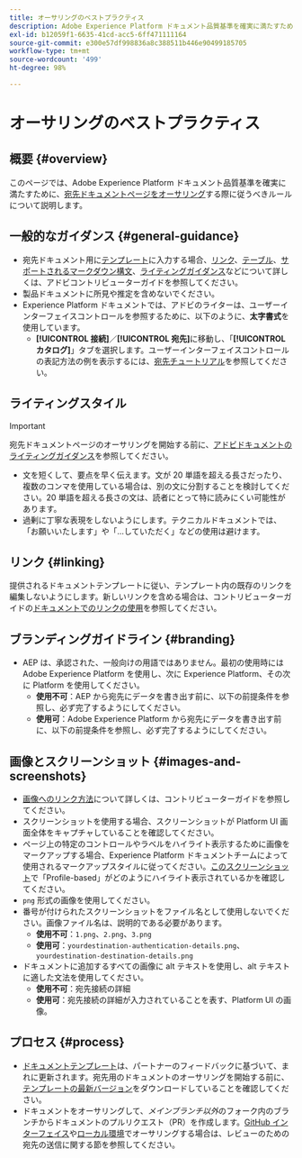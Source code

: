 ```yaml
---
title: オーサリングのベストプラクティス
description: Adobe Experience Platform ドキュメント品質基準を確実に満たすために、宛先ドキュメントページをオーサリングする際に従うべきルールおよびヒントについて説明します。
exl-id: b12059f1-6635-41cd-acc5-6ff471111164
source-git-commit: e300e57df998836a8c388511b446e90499185705
workflow-type: tm+mt
source-wordcount: '499'
ht-degree: 98%

---
```


# オーサリングのベストプラクティス

## 概要 {#overview}

このページでは、Adobe Experience Platform ドキュメント品質基準を確実に満たすために、[宛先ドキュメントページをオーサリング](./documentation-instructions.md)する際に従うべきルールについて説明します。

## 一般的なガイダンス {#general-guidance}

* 宛先ドキュメント用に[テンプレート](./self-service-template.md)に入力する場合、[リンク](https://experienceleague.adobe.com/docs/contributor/contributor-guide/writing-essentials/linking.html)、[テーブル](https://experienceleague.adobe.com/docs/contributor/contributor-guide/writing-essentials/markdown.html#tables)、[サポートされるマークダウン構文](https://experienceleague.adobe.com/docs/contributor/contributor-guide/writing-essentials/markdown.html)、[ライティングガイダンス](https://experienceleague.adobe.com/docs/contributor/contributor-guide/writing-essentials/general-writing-guidance.html)などについて詳しくは、アドビコントリビューターガイドを参照してください。
* 製品ドキュメントに所見や推定を含めないでください。
* Experience Platform ドキュメントでは、アドビのライターは、ユーザーインターフェイスコントロールを参照するために、以下のように、**太字書式**&#x200B;を使用しています。
   * **[!UICONTROL 接続]**／**[!UICONTROL 宛先]**&#x200B;に移動し、「**[!UICONTROL カタログ]**」タブを選択します。ユーザーインターフェイスコントロールの表記方法の例を表示するには、[宛先チュートリアル](https://experienceleague.adobe.com/docs/experience-platform/destinations/ui/activate/activate-batch-profile-destinations.html#select-destination)を参照してください。

## ライティングスタイル

>[!IMPORTANT]
>
>宛先ドキュメントページのオーサリングを開始する前に、[アドビドキュメントのライティングガイダンス](https://experienceleague.adobe.com/docs/contributor/contributor-guide/writing-essentials/general-writing-guidance.html)を参照してください。

* 文を短くして、要点を早く伝えます。文が 20 単語を超える長さだったり、複数のコンマを使用している場合は、別の文に分割することを検討してください。20 単語を超える長さの文は、読者にとって特に読みにくい可能性があります。
* 過剰に丁寧な表現をしないようにします。テクニカルドキュメントでは、「お願いいたします」や「...していただく」などの使用は避けます。

## リンク {#linking}

提供されるドキュメントテンプレートに従い、テンプレート内の既存のリンクを編集しないようにします。新しいリンクを含める場合は、コントリビューターガイドの[ドキュメントでのリンクの使用](https://experienceleague.adobe.com/docs/contributor/contributor-guide/writing-essentials/linking.html)を参照してください。

## ブランディングガイドライン {#branding}

* AEP は、承認された、一般向けの用語ではありません。最初の使用時には Adobe Experience Platform を使用し、次に Experience Platform、その次に Platform を使用してください。
   * **使用不可**：AEP から宛先にデータを書き出す前に、以下の前提条件を参照し、必ず完了するようにしてください。
   * **使用可**：Adobe Experience Platform から宛先にデータを書き出す前に、以下の前提条件を参照し、必ず完了するようにしてください。

## 画像とスクリーンショット {#images-and-screenshots}

* [画像へのリンク方法](https://experienceleague.adobe.com/docs/contributor/contributor-guide/writing-essentials/markdown.html#images)について詳しくは、コントリビューターガイドを参照してください。
* スクリーンショットを使用する場合、スクリーンショットが Platform UI 画面全体をキャプチャしていることを確認してください。
* ページ上の特定のコントロールやラベルをハイライト表示するために画像をマークアップする場合、Experience Platform ドキュメントチームによって使用されるマークアップスタイルに従ってください。[このスクリーンショット](/help/destinations/catalog/cloud-storage/amazon-s3.md#export-type-frequency)で「Profile-based」がどのようにハイライト表示されているかを確認してください。
* `png` 形式の画像を使用してください。
* 番号が付けられたスクリーンショットをファイル名として使用しないでください。画像ファイル名は、説明的である必要があります。
   * **使用不可**：`1.png`、`2.png`、`3.png`
   * **使用可**：`yourdestination-authentication-details.png`、`yourdestination-destination-details.png`
* ドキュメントに追加するすべての画像に alt テキストを使用し、alt テキストに適した文法を使用してください。
   * **使用不可**：宛先接続の詳細
   * **使用可**：宛先接続の詳細が入力されていることを表す、Platform UI の画像。

## プロセス {#process}

* [ドキュメントテンプレート](./self-service-template.md)は、パートナーのフィードバックに基づいて、まれに更新されます。宛先用のドキュメントのオーサリングを開始する前に、[テンプレートの最新バージョン](../assets/docs-framework/yourdestination-template.zip)をダウンロードしていることを確認してください。
* ドキュメントをオーサリングして、*メインブランチ以外*&#x200B;のフォーク内のブランチからドキュメントのプルリクエスト（PR）を作成します。[GitHub インターフェイス](./use-github-interface-to-create-documentation.md#submit-review)や[ローカル環境](./work-in-local-environment.md#submit-review)でオーサリングする場合は、レビューのための宛先の送信に関する節を参照してください。
